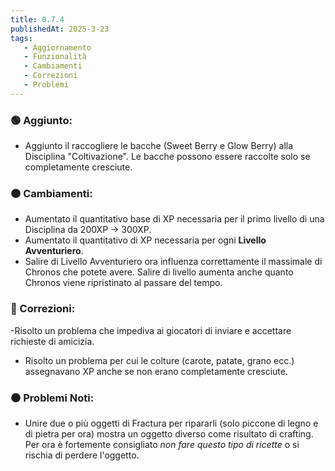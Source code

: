 ```yaml
---
title: 0.7.4
publishedAt: 2025-3-23
tags:
   - Aggiornamento
   - Funzionalità
   - Cambiamenti
   - Correzioni
   - Problemi
---
```


### 🟢 Aggiunto:
- Aggiunto il raccogliere le bacche (Sweet Berry e Glow Berry) alla Disciplina "Coltivazione". Le bacche possono essere raccolte solo se completamente cresciute.

### 🟠 Cambiamenti:
- Aumentato il quantitativo base di XP necessaria per il primo livello di una Disciplina da 200XP → 300XP.
- Aumentato il quantitativo di XP necessaria per ogni **Livello Avventuriero**.
- Salire di Livello Avventuriero ora influenza correttamente il massimale di Chronos che potete avere. Salire di livello aumenta anche quanto Chronos viene ripristinato al passare del tempo.

### 🔵 Correzioni:
-Risolto un problema che impediva ai giocatori di inviare e accettare richieste di amicizia.
- Risolto un problema per cui le colture (carote, patate, grano ecc.) assegnavano XP anche se non erano completamente cresciute.

### ⚫ Problemi Noti:
- Unire due o più oggetti di Fractura per ripararli (solo piccone di legno e di pietra per ora) mostra un oggetto diverso come risultato di crafting. Per ora è fortemente consigliato _non fare questo tipo di ricette_ o si rischia di perdere l'oggetto.